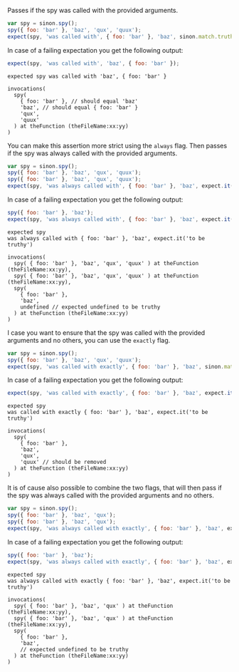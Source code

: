 Passes if the spy was called with the provided arguments.

```js
var spy = sinon.spy();
spy({ foo: 'bar' }, 'baz', 'qux', 'quux');
expect(spy, 'was called with', { foo: 'bar' }, 'baz', sinon.match.truthy);
```

In case of a failing expectation you get the following output:

```js
expect(spy, 'was called with', 'baz', { foo: 'bar' });
```

```output
expected spy was called with 'baz', { foo: 'bar' }

invocations(
  spy(
    { foo: 'bar' }, // should equal 'baz'
    'baz', // should equal { foo: 'bar' }
    'qux',
    'quux'
  ) at theFunction (theFileName:xx:yy)
)
```

You can make this assertion more strict using the `always` flag. Then
passes if the spy was always called with the provided arguments.

```js
var spy = sinon.spy();
spy({ foo: 'bar' }, 'baz', 'qux', 'quux');
spy({ foo: 'bar' }, 'baz', 'qux', 'quux');
expect(spy, 'was always called with', { foo: 'bar' }, 'baz', expect.it('to be truthy'));
```

In case of a failing expectation you get the following output:

```js
spy({ foo: 'bar' }, 'baz');
expect(spy, 'was always called with', { foo: 'bar' }, 'baz', expect.it('to be truthy'));
```

```output
expected spy
was always called with { foo: 'bar' }, 'baz', expect.it('to be truthy')

invocations(
  spy( { foo: 'bar' }, 'baz', 'qux', 'quux' ) at theFunction (theFileName:xx:yy),
  spy( { foo: 'bar' }, 'baz', 'qux', 'quux' ) at theFunction (theFileName:xx:yy),
  spy(
    { foo: 'bar' },
    'baz',
    undefined // expected undefined to be truthy
  ) at theFunction (theFileName:xx:yy)
)
```

I case you want to ensure that the spy was called with the provided
arguments and no others, you can use the `exactly` flag.

```js
var spy = sinon.spy();
spy({ foo: 'bar' }, 'baz', 'qux', 'quux');
expect(spy, 'was called with exactly', { foo: 'bar' }, 'baz', sinon.match.truthy, 'quux');
```

In case of a failing expectation you get the following output:

```js
expect(spy, 'was called with exactly', { foo: 'bar' }, 'baz', expect.it('to be truthy'));
```

```output
expected spy
was called with exactly { foo: 'bar' }, 'baz', expect.it('to be truthy')

invocations(
  spy(
    { foo: 'bar' },
    'baz',
    'qux',
    'quux' // should be removed
  ) at theFunction (theFileName:xx:yy)
)
```

It is of cause also possible to combine the two flags, that will then
pass if the spy was always called with the provided arguments and no
others.

```js
var spy = sinon.spy();
spy({ foo: 'bar' }, 'baz', 'qux');
spy({ foo: 'bar' }, 'baz', 'qux');
expect(spy, 'was always called with exactly', { foo: 'bar' }, 'baz', expect.it('to be truthy'));
```

In case of a failing expectation you get the following output:

```js
spy({ foo: 'bar' }, 'baz');
expect(spy, 'was always called with exactly', { foo: 'bar' }, 'baz', expect.it('to be truthy'));
```

```output
expected spy
was always called with exactly { foo: 'bar' }, 'baz', expect.it('to be truthy')

invocations(
  spy( { foo: 'bar' }, 'baz', 'qux' ) at theFunction (theFileName:xx:yy),
  spy( { foo: 'bar' }, 'baz', 'qux' ) at theFunction (theFileName:xx:yy),
  spy(
    { foo: 'bar' },
    'baz',
    // expected undefined to be truthy
  ) at theFunction (theFileName:xx:yy)
)
```
